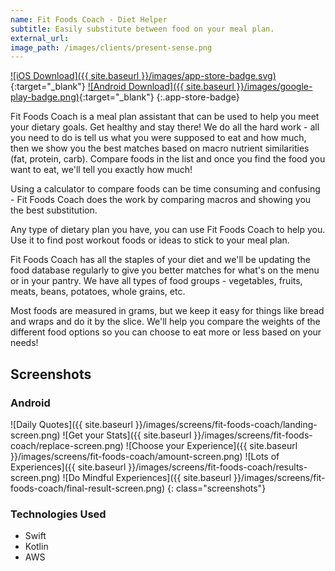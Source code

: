 ```yaml
---
name: Fit Foods Coach - Diet Helper
subtitle: Easily substitute between food on your meal plan.
external_url:
image_path: /images/clients/present-sense.png
---
```


[![iOS Download]({{ site.baseurl }}/images/app-store-badge.svg)](https://itunes.apple.com/us/app/fit-foods-coach-diet-helper/id1373500628?mt=8){:target="_blank"}
[![Android Download]({{ site.baseurl }}/images/google-play-badge.png)](https://play.google.com/store/apps/details?id=com.base11studios.foodsubcalc){:target="_blank"}
{:.app-store-badge}

Fit Foods Coach is a meal plan assistant that can be used to help you meet your dietary goals. Get healthy and stay there! We do all the hard work - all you need to do is tell us what you were supposed to eat and how much, then we show you the best matches based on macro nutrient similarities (fat, protein, carb). Compare foods in the list and once you find the food you want to eat, we'll tell you exactly how much!

Using a calculator to compare foods can be time consuming and confusing - Fit Foods Coach does the work by comparing macros and showing you the best substitution. 

Any type of dietary plan you have, you can use Fit Foods Coach to help you. Use it to find post workout foods or ideas to stick to your meal plan.

Fit Foods Coach has all the staples of your diet and we'll be updating the food database regularly to give you better matches for what's on the menu or in your pantry. We have all types of food groups - vegetables, fruits, meats, beans, potatoes, whole grains, etc.

Most foods are measured in grams, but we keep it easy for things like bread and wraps and do it by the slice. We'll help you compare the weights of the different food options so you can choose to eat more or less based on your needs!


## Screenshots

### Android

![Daily Quotes]({{ site.baseurl }}/images/screens/fit-foods-coach/landing-screen.png)
![Get your Stats]({{ site.baseurl }}/images/screens/fit-foods-coach/replace-screen.png)
![Choose your Experience]({{ site.baseurl }}/images/screens/fit-foods-coach/amount-screen.png)
![Lots of Experiences]({{ site.baseurl }}/images/screens/fit-foods-coach/results-screen.png)
![Do Mindful Experiences]({{ site.baseurl }}/images/screens/fit-foods-coach/final-result-screen.png)
{: class="screenshots"}

### Technologies Used

* Swift
* Kotlin
* AWS

